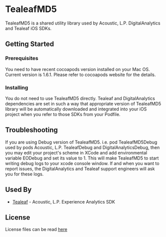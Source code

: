 # TealeafMD5

TealeafMD5 is a shared utility library used by Acoustic, L.P. DigitalAnalytics and Tealeaf iOS SDKs.


## Getting Started

### Prerequisites

You need to have recent cocoapods version installed on your Mac OS. Current version is 1.6.1. Please refer to cocoapods website for the details.

### Installing

You do not need to use TealeafMD5 directly. Tealeaf and DigitalAnalytics dependencies are set in such a way that appropriate version of TealeafMD5 library will be automatically downloaded and integrated into your iOS project when you refer to those SDKs from your Podfile.

## Troubleshooting

If you are using Debug version of TealeafMD5. i.e. pod TealeafMD5Debug used by pods Acoustic, L.P. TealeafDebug and DigitalAnalyticsDebug, then you may edit your project's scheme in XCode and add environmental variable EODebug and set its value to 1. This will make TealeafMD5 to start writing debug logs to your xcode console window. If and when you want to report issues, the DigitalAnalytics and Tealeaf support engineers will ask you for these logs.


## Used By

* [Tealeaf](https://github.com/acoustic-analytics/Tealeaf) - Acoustic, L.P. Experience Analytics SDK


## License

License files can be read [here](https://github.com/acoustic-analytics/TealeafMD5-iOS/tree/master/Licenses)

